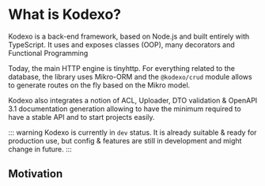 # What is Kodexo?

Kodexo is a back-end framework, based on Node.js and built entirely with TypeScript. It uses and exposes classes (OOP), many decorators and Functional Programming

Today, the main HTTP engine is tinyhttp. For everything related to the database, the library uses Mikro-ORM and the `@kodexo/crud` module allows to generate routes on the fly based on the Mikro model.

Kodexo also integrates a notion of ACL, Uploader, DTO validation & OpenAPI 3.1 documentation generation allowing to have the minimum required to have a stable API and to start projects easily.

::: warning
Kodexo is currently in `dev` status. It is already suitable & ready for production use, but config & features are still in development and might change in future.
:::

## Motivation

